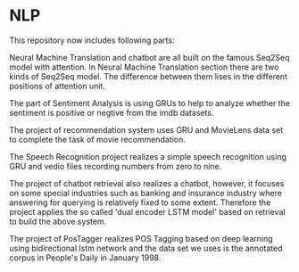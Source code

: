 # NLP
This repository now includes following parts: 

Neural Machine Translation and chatbot are all built on the famous Seq2Seq model with attention. In Neural Machine Translation section there are two kinds of Seq2Seq model. The difference between them lises in the different positions of attention unit. 

The part of Sentiment Analysis is using GRUs to help to analyze whether the sentiment is positive or negtive from the imdb datasets. 

The project of recommendation system uses GRU and MovieLens data set to complete the task of movie recommendation. 

The Speech Recognition project realizes a simple speech recognition using GRU and vedio files recording numbers from zero to nine.

The project of chatbot retrieval also realizes a chatbot, however, it focuses on some special industries such as banking and insurance industry where answering for querying is relatively fixed to some extent. Therefore the project applies the so called 'dual encoder LSTM model' based on retrieval to build the above system.

The project of PosTagger realizes POS Tagging based on deep learning using bidirectional lstm network and the data set we uses is the annotated corpus in People's Daily in January 1998.
